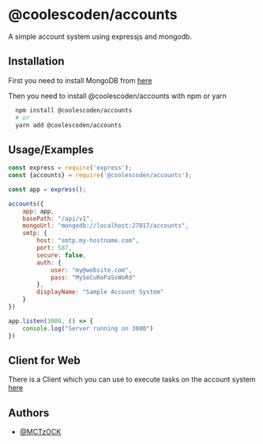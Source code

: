 
# @coolescoden/accounts

A simple account system using expressjs and mongodb.




## Installation

First you need to install MongoDB from [here](https://www.mongodb.com/try/download/community)

Then you need to install @coolescoden/accounts with npm or yarn

```bash
  npm install @coolescoden/accounts
  # or
  yarn add @coolescoden/accounts
```

## Usage/Examples

```javascript
const express = require('express');
const {accounts} = require('@coolescoden/accounts');

const app = express();

accounts({
    app: app,
    basePath: "/api/v1",
    mongoUrl: "mongodb://localhost:27017/accounts",
    smtp: {
        host: "smtp.my-hostname.com",
        port: 587,
        secure: false,
        auth: {
            user: "my@website.com",
            pass: "MySeCuRePaSsWoRd"
        },
        displayName: "Sample Account System"
    }
})

app.listen(3000, () => {
    console.log("Server running on 3000")
})


```


## Client for Web

There is a Client which you can use to execute tasks on the account system [here](https://github.com/coolescoden/accounts-client)
## Authors

- [@MCTzOCK](https://www.github.com/MCTzOCK)

